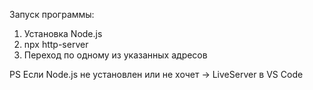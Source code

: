 
Запуск программы:

1. Установка Node.js 
2. npx http-server
3. Переход по одному из указанных адресов

PS Если Node.js не установлен или не хочет -> LiveServer в VS Code